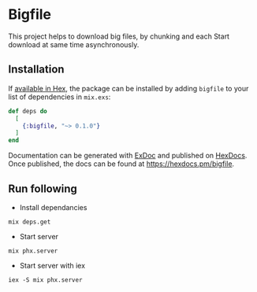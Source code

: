 # Bigfile
This project helps to download big files, by chunking and each Start download at same time asynchronously.

## Installation

If [available in Hex](https://hex.pm/docs/publish), the package can be installed
by adding `bigfile` to your list of dependencies in `mix.exs`:

```elixir
def deps do
  [
    {:bigfile, "~> 0.1.0"}
  ]
end
```

Documentation can be generated with [ExDoc](https://github.com/elixir-lang/ex_doc)
and published on [HexDocs](https://hexdocs.pm). Once published, the docs can
be found at <https://hexdocs.pm/bigfile>.

## Run following
- Install dependancies 
```
mix deps.get
```
- Start server
```
mix phx.server
```
- Start server with iex
```
iex -S mix phx.server
```